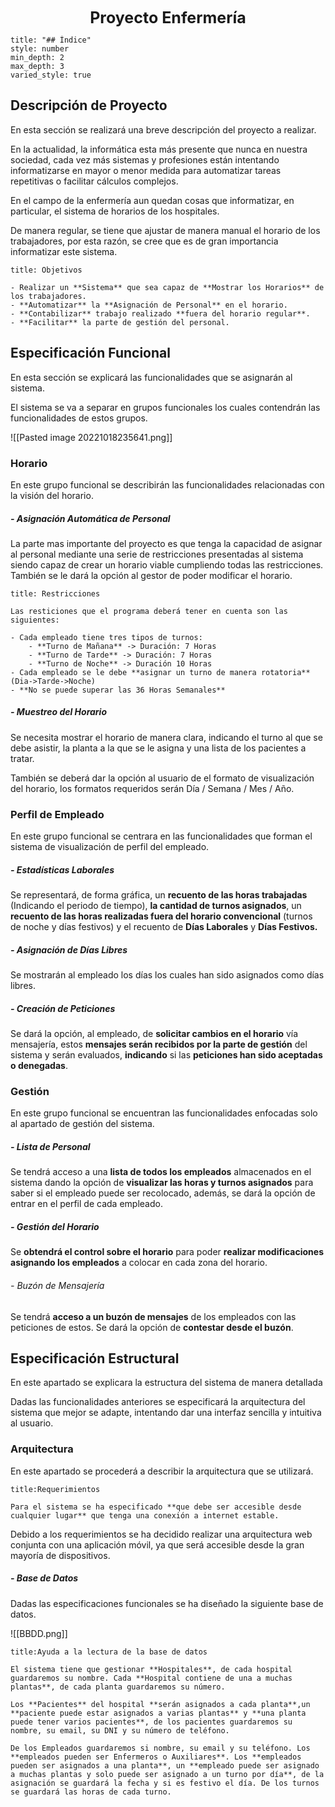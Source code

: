<center style="font-weight: bold; font-size: 25 ">Proyecto Enfermería</center>

```toc
title: "## Índice"
style: number 
min_depth: 2
max_depth: 3
varied_style: true
```

## Descripción de Proyecto

En esta sección se realizará una breve descripción del proyecto a realizar.

En la actualidad, la informática esta más presente que nunca en nuestra sociedad, cada vez más sistemas y profesiones están intentando informatizarse en mayor o menor medida para automatizar tareas repetitivas o facilitar cálculos complejos.

En el campo de la enfermería aun quedan cosas que informatizar, en particular, el sistema de horarios de los hospitales.

De manera regular, se tiene que ajustar de manera manual el horario de los trabajadores, por esta razón, se cree que es de gran importancia informatizar este sistema.

```ad-info
title: Objetivos

- Realizar un **Sistema** que sea capaz de **Mostrar los Horarios** de los trabajadores.
- **Automatizar** la **Asignación de Personal** en el horario.
- **Contabilizar** trabajo realizado **fuera del horario regular**.
- **Facilitar** la parte de gestión del personal.
```

## Especificación Funcional

En esta sección se explicará las funcionalidades que se asignarán al sistema.

El sistema se va a separar en grupos funcionales los cuales contendrán las funcionalidades de estos grupos.

![[Pasted image 20221018235641.png]]
### Horario

En este grupo funcional se describirán las funcionalidades relacionadas con la visión del horario.

##### - Asignación Automática de Personal

La parte mas importante del proyecto es que tenga la capacidad de asignar al personal mediante una serie de restricciones presentadas al sistema siendo capaz de crear un horario viable cumpliendo todas las restricciones.
También se le dará la opción al gestor de poder modificar el horario.

```ad-warning
title: Restricciones

Las resticiones que el programa deberá tener en cuenta son las siguientes:

- Cada empleado tiene tres tipos de turnos:
	- **Turno de Mañana** -> Duración: 7 Horas 
	- **Turno de Tarde** -> Duración: 7 Horas
	- **Turno de Noche** -> Duración 10 Horas
- Cada empleado se le debe **asignar un turno de manera rotatoria** (Dia->Tarde->Noche)
- **No se puede superar las 36 Horas Semanales**
 ```

##### - Muestreo del Horario

Se necesita mostrar el horario de manera clara, indicando el turno al que se debe asistir, la planta a la que se le asigna y una lista de los pacientes a tratar.

También se deberá dar la opción al usuario de el formato de visualización del horario, los formatos requeridos serán Día / Semana / Mes / Año.

### Perfil de Empleado

En este grupo funcional se centrara en las funcionalidades que forman el sistema de visualización de perfil del empleado.

##### - Estadísticas Laborales

Se representará, de forma gráfica, un **recuento de las horas trabajadas** (Indicando el periodo de tiempo), **la cantidad de turnos asignados**, un **recuento de las horas realizadas fuera del horario convencional** (turnos de noche y días festivos) y el recuento de **Días Laborales** y **Días Festivos.**

##### -  Asignación de Días Libres

Se mostrarán al empleado los días los cuales han sido asignados como días libres. 

##### - Creación de Peticiones

Se dará la opción, al empleado, de **solicitar cambios en el horario** vía mensajería, estos **mensajes serán recibidos por la parte de gestión** del sistema y serán evaluados, **indicando** si las **peticiones han sido aceptadas o denegadas**. 

### Gestión

En este grupo funcional se encuentran las funcionalidades enfocadas solo al apartado de gestión del sistema.

##### - Lista de Personal

Se tendrá acceso a una **lista de todos los empleados** almacenados en el sistema dando la opción de **visualizar las horas y turnos asignados** para saber si el empleado puede ser recolocado, además, se dará la opción de entrar en el perfil de cada empleado.

##### - Gestión del Horario

Se **obtendrá el control sobre el horario** para poder **realizar modificaciones asignando los empleados** a colocar en cada zona del horario.

###### - Buzón de Mensajería

Se tendrá **acceso a un buzón de mensajes** de los empleados con las peticiones de estos. Se dará la opción de **contestar desde el buzón**.

## Especificación Estructural 

En este apartado se explicara la estructura del sistema de manera detallada

Dadas las funcionalidades anteriores se especificará la arquitectura del sistema que mejor se adapte, intentando dar una interfaz sencilla y intuitiva al usuario.

### Arquitectura

En este apartado se procederá a describir la arquitectura que se utilizará.

```ad-warning
title:Requerimientos

Para el sistema se ha especificado **que debe ser accesible desde cualquier lugar** que tenga una conexión a internet estable.
```

Debido a los requerimientos se ha decidido realizar una arquitectura web conjunta con una aplicación móvil, ya que será accesible desde la gran mayoría de dispositivos.

##### - Base de Datos

Dadas las especificaciones funcionales se ha diseñado la siguiente base de datos.

![[BBDD.png]]



```ad-note
title:Ayuda a la lectura de la base de datos

El sistema tiene que gestionar **Hospitales**, de cada hospital guardaremos su nombre. Cada **Hospital contiene de una a muchas plantas**, de cada planta guardaremos su número.

Los **Pacientes** del hospital **serán asignados a cada planta**,un **paciente puede estar asignados a varias plantas** y **una planta puede tener varios pacientes**, de los pacientes guardaremos su nombre, su email, su DNI y su número de teléfono.

De los Empleados guardaremos si nombre, su email y su teléfono. Los **empleados pueden ser Enfermeros o Auxiliares**. Los **empleados pueden ser asignados a una planta**, un **empleado puede ser asignado a muchas plantas y solo puede ser asignado a un turno por día**, de la asignación se guardará la fecha y si es festivo el día. De los turnos se guardará las horas de cada turno.
```


